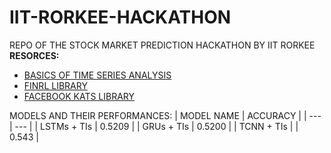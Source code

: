 # IIT-RORKEE-HACKATHON
REPO OF THE STOCK MARKET PREDICTION HACKATHON BY IIT RORKEE \
**RESORCES:**
* [BASICS OF TIME SERIES ANALYSIS](https://www.itl.nist.gov/div898/handbook/pmc/section4/pmc4.htm)
* [FINRL LIBRARY](https://paperswithcode.com/paper/finrl-a-deep-reinforcement-learning-library)
* [FACEBOOK KATS LIBRARY](https://github.com/facebookresearch/Kats)

MODELS AND THEIR PERFORMANCES: 
| MODEL NAME | ACCURACY | 
| --- | --- | 
| LSTMs + TIs | 0.5209 | 
| GRUs + TIs | 0.5200 | 
| TCNN + TIs | | 0.543 |


